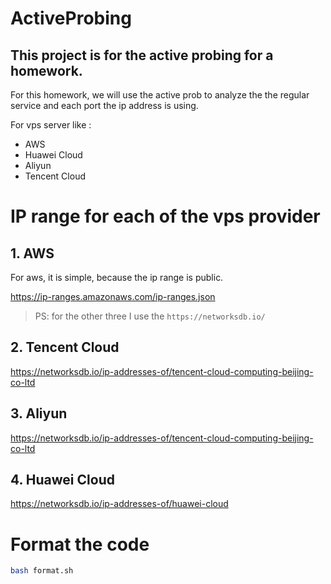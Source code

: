 # ActiveProbing
## This project is for the active probing for a homework.


For this homework, we will use the active prob to analyze the 
the regular service and each port the ip address is using.

For vps server like :
- AWS
- Huawei Cloud
- Aliyun
- Tencent Cloud

# IP range for each of the vps provider

## 1. AWS
For aws, it is simple, because the ip range is public.

https://ip-ranges.amazonaws.com/ip-ranges.json


> PS: for the other three I use the 
`https://networksdb.io/`
## 2. Tencent Cloud 

https://networksdb.io/ip-addresses-of/tencent-cloud-computing-beijing-co-ltd


## 3. Aliyun

https://networksdb.io/ip-addresses-of/tencent-cloud-computing-beijing-co-ltd


## 4. Huawei Cloud

https://networksdb.io/ip-addresses-of/huawei-cloud



# Format the code

```bash
bash format.sh
```
